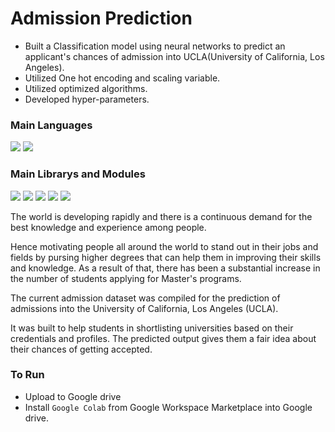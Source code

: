 # Admission Prediction

- Built a Classification model using neural networks to predict an applicant's chances of admission into UCLA(University of California, Los Angeles).
- Utilized One hot encoding and scaling variable.
- Utilized optimized algorithms.
- Developed hyper-parameters.

###  Main Languages
<p>
<img src="https://img.shields.io/badge/python-3670A0?style=for-the-badge&logo=python&logoColor=ffdd54">
<img src="https://img.shields.io/badge/Markdown-000000?style=for-the-badge&logo=markdown&logoColor=white"></p>

### Main Librarys and Modules
<p><img src="https://img.shields.io/badge/numpy-%23013243.svg?style=for-the-badge&logo=numpy&logoColor=white">
<img src="https://img.shields.io/badge/pandas-%23150458.svg?style=for-the-badge&logo=pandas&logoColor=white">
<img src="https://img.shields.io/badge/scikit--learn-%23F7931E.svg?style=for-the-badge&logo=scikit-learn&logoColor=white">
<img src="https://img.shields.io/badge/Keras-%23D00000.svg?style=for-the-badge&logo=Keras&logoColor=white">
<img src="https://img.shields.io/badge/TensorFlow-%23FF6F00.svg?style=for-the-badge&logo=TensorFlow&logoColor=white"></p>


The world is developing rapidly and there is a continuous demand for the best knowledge and experience among people. 

Hence motivating people all around the world to stand out in their jobs and fields by pursing higher degrees that can help them in improving their skills and knowledge. As a result of that, there has been a substantial increase in the number of students applying for Master's programs.

The current admission dataset was compiled for the prediction of admissions into the University of California, Los Angeles (UCLA).

It was built to help students in shortlisting universities based on their credentials and profiles. The predicted output gives them a fair idea about their chances of getting accepted.

### To Run
- Upload to Google drive
- Install `Google Colab` from Google Workspace Marketplace into Google drive.
